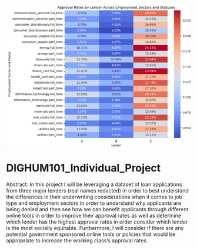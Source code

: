 ![alt text](https://github.com/NotSure00/DIGHUM101_Individual_Project/blob/main/ApprvlLenders.png)
# DIGHUM101_Individual_Project
Abstract: In this project I will be leveraging a dataset of loan applications from three major lenders (real names redacted) in order to best understand the differences in their underwriting considerations when it comes to job type and employment sectors in order to understand why applicants are being denied and then see how we can benefit applicants through different online tools in order to improve their approval rates as well as determine which lender has the highest approval rates in order consider which lender is the most socially equitable. Furthermore, I will consider if there are any potential government sponsored online tools or policies that would be appropriate to increase the working class’s approval rates.
